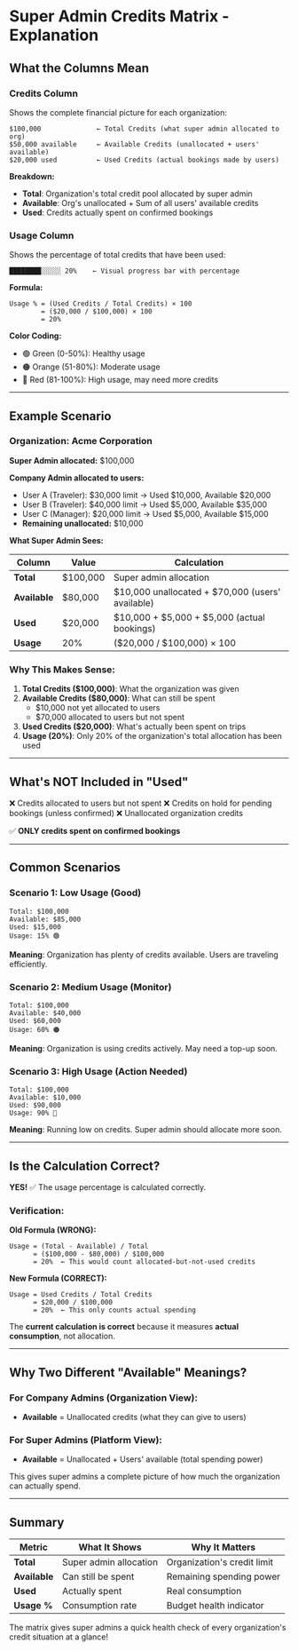 # Super Admin Credits Matrix - Explanation

## What the Columns Mean

### Credits Column
Shows the complete financial picture for each organization:

```
$100,000              ← Total Credits (what super admin allocated to org)
$50,000 available     ← Available Credits (unallocated + users' available)
$20,000 used          ← Used Credits (actual bookings made by users)
```

**Breakdown:**
- **Total**: Organization's total credit pool allocated by super admin
- **Available**: Org's unallocated + Sum of all users' available credits
- **Used**: Credits actually spent on confirmed bookings

### Usage Column
Shows the percentage of total credits that have been used:

```
████████░░░░░ 20%    ← Visual progress bar with percentage
```

**Formula:**
```
Usage % = (Used Credits / Total Credits) × 100
        = ($20,000 / $100,000) × 100
        = 20%
```

**Color Coding:**
- 🟢 Green (0-50%): Healthy usage
- 🟠 Orange (51-80%): Moderate usage
- 🔴 Red (81-100%): High usage, may need more credits

---

## Example Scenario

### Organization: Acme Corporation

**Super Admin allocated:** $100,000

**Company Admin allocated to users:**
- User A (Traveler): $30,000 limit → Used $10,000, Available $20,000
- User B (Traveler): $40,000 limit → Used $5,000, Available $35,000
- User C (Manager): $20,000 limit → Used $5,000, Available $15,000
- **Remaining unallocated:** $10,000

**What Super Admin Sees:**

| Column | Value | Calculation |
|--------|-------|-------------|
| **Total** | $100,000 | Super admin allocation |
| **Available** | $80,000 | $10,000 unallocated + $70,000 (users' available) |
| **Used** | $20,000 | $10,000 + $5,000 + $5,000 (actual bookings) |
| **Usage** | 20% | ($20,000 / $100,000) × 100 |

### Why This Makes Sense:

1. **Total Credits ($100,000)**: What the organization was given
2. **Available Credits ($80,000)**: What can still be spent
   - $10,000 not yet allocated to users
   - $70,000 allocated to users but not spent
3. **Used Credits ($20,000)**: What's actually been spent on trips
4. **Usage (20%)**: Only 20% of the organization's total allocation has been used

---

## What's NOT Included in "Used"

❌ Credits allocated to users but not spent
❌ Credits on hold for pending bookings (unless confirmed)
❌ Unallocated organization credits

✅ **ONLY credits spent on confirmed bookings**

---

## Common Scenarios

### Scenario 1: Low Usage (Good)
```
Total: $100,000
Available: $85,000
Used: $15,000
Usage: 15% 🟢
```
**Meaning**: Organization has plenty of credits available. Users are traveling efficiently.

### Scenario 2: Medium Usage (Monitor)
```
Total: $100,000
Available: $40,000
Used: $60,000
Usage: 60% 🟠
```
**Meaning**: Organization is using credits actively. May need a top-up soon.

### Scenario 3: High Usage (Action Needed)
```
Total: $100,000
Available: $10,000
Used: $90,000
Usage: 90% 🔴
```
**Meaning**: Running low on credits. Super admin should allocate more soon.

---

## Is the Calculation Correct?

**YES!** ✅ The usage percentage is calculated correctly.

### Verification:

**Old Formula (WRONG):**
```
Usage = (Total - Available) / Total
      = ($100,000 - $80,000) / $100,000
      = 20%  ← This would count allocated-but-not-used credits
```

**New Formula (CORRECT):**
```
Usage = Used Credits / Total Credits
      = $20,000 / $100,000
      = 20%  ← This only counts actual spending
```

The **current calculation is correct** because it measures **actual consumption**, not allocation.

---

## Why Two Different "Available" Meanings?

### For Company Admins (Organization View):
- **Available** = Unallocated credits (what they can give to users)

### For Super Admins (Platform View):
- **Available** = Unallocated + Users' available (total spending power)

This gives super admins a complete picture of how much the organization can actually spend.

---

## Summary

| Metric | What It Shows | Why It Matters |
|--------|---------------|----------------|
| **Total** | Super admin allocation | Organization's credit limit |
| **Available** | Can still be spent | Remaining spending power |
| **Used** | Actually spent | Real consumption |
| **Usage %** | Consumption rate | Budget health indicator |

The matrix gives super admins a quick health check of every organization's credit situation at a glance!
